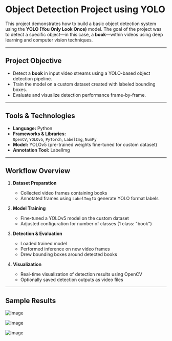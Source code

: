 # Object Detection Project using YOLO

This project demonstrates how to build a basic object detection system using the **YOLO (You Only Look Once)** model. The goal of the project was to detect a specific object—in this case, a **book**—within videos using deep learning and computer vision techniques.

---

## Project Objective

- Detect a **book** in input video streams using a YOLO-based object detection pipeline.
- Train the model on a custom dataset created with labeled bounding boxes.
- Evaluate and visualize detection performance frame-by-frame.

---

## Tools & Technologies

- **Language:** Python
- **Frameworks & Libraries:**  
  `OpenCV`, `YOLOv5`, `PyTorch`, `LabelImg`, `NumPy`
- **Model:** YOLOv5 (pre-trained weights fine-tuned for custom dataset)
- **Annotation Tool:** LabelImg

---

## Workflow Overview

1. **Dataset Preparation**
   - Collected video frames containing books
   - Annotated frames using `LabelImg` to generate YOLO format labels

2. **Model Training**
   - Fine-tuned a YOLOv5 model on the custom dataset
   - Adjusted configuration for number of classes (1 class: "book")

3. **Detection & Evaluation**
   - Loaded trained model
   - Performed inference on new video frames
   - Drew bounding boxes around detected books

4. **Visualization**
   - Real-time visualization of detection results using OpenCV
   - Optionally saved detection outputs as video files

---
  
## Sample Results
![image](https://github.com/user-attachments/assets/4adbfa32-7ccb-4738-b446-539ad5b02673)

![image](https://github.com/user-attachments/assets/c6a77fa9-1d0d-413b-96b3-5ba12d9cbb42)

![image](https://github.com/user-attachments/assets/1f2a106c-cc51-42c5-8689-cbe86f0d7762)


